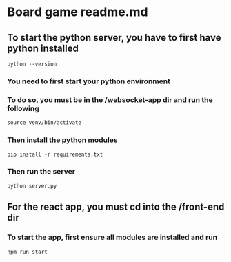 # Board game readme.md
## To start the python server, you have to first have python installed

```python --version```

### You need to first start your python environment

### To do so, you must be in the /websocket-app dir and run the following

```source venv/bin/activate```

### Then install the python modules

```pip install -r requirements.txt```

### Then run the server

```python server.py```

## For the react app, you must cd into the /front-end dir

### To start the app, first ensure all modules are installed and run

```npm run start```
